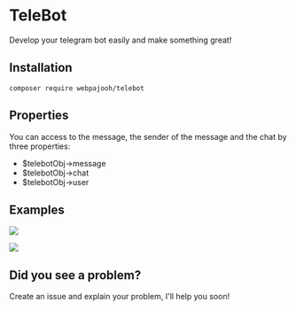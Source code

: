 
# TeleBot
Develop your telegram bot easily and make something great!

## Installation
`composer require webpajooh/telebot`

## Properties
You can access to the message, the sender of the message and the chat by three properties:

 - $telebotObj->message
 - $telebotObj->chat
 - $telebotObj->user

## Examples
<p align="left"><img src="https://i.ibb.co/YkcdHPS/example.png width="800"></p>
<p align="left"><img src="https://i.ibb.co/L680s8m/keyboard.jpg width="800"></p>

## Did you see a problem?
Create an issue and explain your problem, I'll help you soon!
